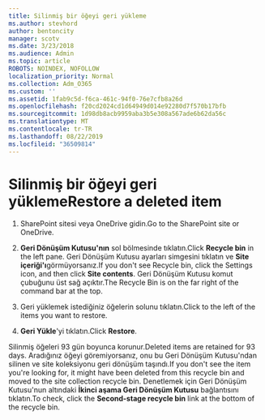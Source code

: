 ```yaml
---
title: Silinmiş bir öğeyi geri yükleme
ms.author: stevhord
author: bentoncity
manager: scotv
ms.date: 3/23/2018
ms.audience: Admin
ms.topic: article
ROBOTS: NOINDEX, NOFOLLOW
localization_priority: Normal
ms.collection: Adm_O365
ms.custom: ''
ms.assetid: 1fab9c5d-f6ca-461c-94f0-76e7cfb8a26d
ms.openlocfilehash: f20cd2024cd1d64949d014e92280d7f570b17bfb
ms.sourcegitcommit: 1d98db8acb9959aba3b5e308a567ade6b62da56c
ms.translationtype: MT
ms.contentlocale: tr-TR
ms.lasthandoff: 08/22/2019
ms.locfileid: "36509814"
---
```

# <a name="restore-a-deleted-item"></a><span data-ttu-id="0d4cb-102">Silinmiş bir öğeyi geri yükleme</span><span class="sxs-lookup"><span data-stu-id="0d4cb-102">Restore a deleted item</span></span>

1. <span data-ttu-id="0d4cb-103">SharePoint sitesi veya OneDrive gidin.</span><span class="sxs-lookup"><span data-stu-id="0d4cb-103">Go to the SharePoint site or OneDrive.</span></span>
    
2. <span data-ttu-id="0d4cb-104">**Geri Dönüşüm Kutusu'nın** sol bölmesinde tıklatın.</span><span class="sxs-lookup"><span data-stu-id="0d4cb-104">Click **Recycle bin** in the left pane.</span></span> <span data-ttu-id="0d4cb-105">Geri Dönüşüm Kutusu ayarları simgesini tıklatın ve **Site içeriği'ı**görmüyorsanız.</span><span class="sxs-lookup"><span data-stu-id="0d4cb-105">If you don't see Recycle bin, click the Settings icon, and then click **Site contents**.</span></span> <span data-ttu-id="0d4cb-106">Geri Dönüşüm Kutusu komut çubuğunu üst sağ açıktır.</span><span class="sxs-lookup"><span data-stu-id="0d4cb-106">The Recycle Bin is on the far right of the command bar at the top.</span></span>
    
3. <span data-ttu-id="0d4cb-107">Geri yüklemek istediğiniz öğelerin solunu tıklatın.</span><span class="sxs-lookup"><span data-stu-id="0d4cb-107">Click to the left of the items you want to restore.</span></span>
    
4. <span data-ttu-id="0d4cb-108">**Geri Yükle**'yi tıklatın.</span><span class="sxs-lookup"><span data-stu-id="0d4cb-108">Click **Restore**.</span></span>
    
<span data-ttu-id="0d4cb-109">Silinmiş öğeleri 93 gün boyunca korunur.</span><span class="sxs-lookup"><span data-stu-id="0d4cb-109">Deleted items are retained for 93 days.</span></span> <span data-ttu-id="0d4cb-110">Aradığınız öğeyi göremiyorsanız, onu bu Geri Dönüşüm Kutusu'ndan silinen ve site koleksiyonu geri dönüşüm taşındı.</span><span class="sxs-lookup"><span data-stu-id="0d4cb-110">If you don't see the item you're looking for, it might have been deleted from this recycle bin and moved to the site collection recycle bin.</span></span> <span data-ttu-id="0d4cb-111">Denetlemek için Geri Dönüşüm Kutusu'nun altındaki **İkinci aşama Geri Dönüşüm Kutusu** bağlantısını tıklatın.</span><span class="sxs-lookup"><span data-stu-id="0d4cb-111">To check, click the **Second-stage recycle bin** link at the bottom of the recycle bin.</span></span> 
  

